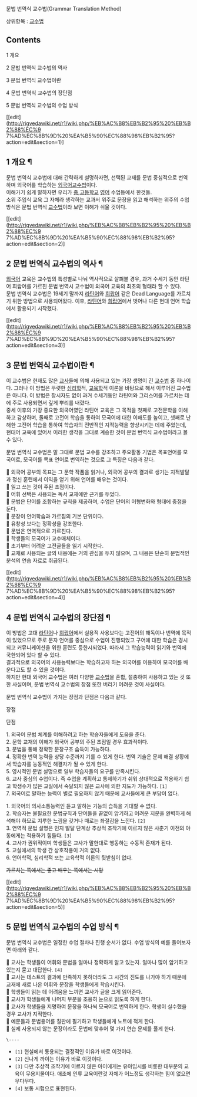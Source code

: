 문법 번역식 교수법(Grammar Translation Method)

상위항목 : [교수법](%EA%B5%90%EC%88%98%EB%B2%95.md)

## Contents

    

1 개요

2 문법 번역식 교수법의 역사

3 문법 번역식 교수법이란

4 문법 번역식 교수법의 장단점

5 문법 번역식 교수법의 수업 방식

[[edit](http://rigvedawiki.net/r1/wiki.php/%EB%AC%B8%EB%B2%95%20%EB%B2%88%EC%9
7%AD%EC%8B%9D%20%EA%B5%90%EC%88%98%EB%B2%95?action=edit&section=1)]

## 1 개요 ¶

문법 번역식 교수법에 대해 간략하게 설명하자면, 선택된 교재를 문법 중심적으로 번역하며 외국어를 학습하는 [외국어교수법](%EC%99%B8%EA%B5%AD%EC%96%B4%20%EA%B5%90%EC%88%98%EB%B2%95.md)이다.  
이해가기 쉽게 말하자면 우리가 [중](%EC%A4%91%ED%95%99%EA%B5%90.md),[고등학교](%EA%B3%A0%EB%93%B1%ED%95%99%EA%B5%90.md) [영어](%EC%98%81%EC%96%B4.md) 수업등에서 한것들.  
소위 주입식 교육 그 자체라 생각하는 교과서 위주로 문장을 읽고 해석하는 위주의 수업방식은 문법 번역식
[교수법](%EA%B5%90%EC%88%98%EB%B2%95.md)이라 보면 이해가 쉬울 것이다.

[[edit](http://rigvedawiki.net/r1/wiki.php/%EB%AC%B8%EB%B2%95%20%EB%B2%88%EC%9
7%AD%EC%8B%9D%20%EA%B5%90%EC%88%98%EB%B2%95?action=edit&section=2)]

## 2 문법 번역식 교수법의 역사 ¶

[외국어](%EC%99%B8%EA%B5%AD%EC%96%B4.md) 교육은 교수법의 특성별로 나눠 역사적으로 살펴볼 경우, 과거 수세기
동안 라틴어 희랍어를 가르친 문법 번역시 교수법이 외국어 교육의 최초의 형태라 할 수 있다.  
문법 번역식 교수법은 19세기 말까지 [라틴어](%EB%9D%BC%ED%8B%B4%EC%96%B4.md)와
[희랍어](%ED%9D%AC%EB%9E%8D%EC%96%B4.md) 같은 Dead Language를 가르치기 위한 방법으로
사용되어왔다. 이후, [라틴어](%EB%9D%BC%ED%8B%B4%EC%96%B4.md)와
[희랍어](%ED%9D%AC%EB%9E%8D%EC%96%B4.md)에서 벗어나 다른 현대 언어 학습에서 활용되기 시작했다.

[[edit](http://rigvedawiki.net/r1/wiki.php/%EB%AC%B8%EB%B2%95%20%EB%B2%88%EC%9
7%AD%EC%8B%9D%20%EA%B5%90%EC%88%98%EB%B2%95?action=edit&section=3)]

## 3 문법 번역식 교수법이란 ¶

이 교수법은 현재도 많은 [교사](%EA%B5%90%EC%82%AC.md)들에 의해 사용되고 있는 가장 생명이 긴
[교수법](%EA%B5%90%EC%88%98%EB%B2%95.md) 중 하나이다. 그러나 이 방법은 뚜렷한
[심리학](%EC%8B%AC%EB%A6%AC%ED%95%99.md)적,
[교육학](%EA%B5%90%EC%9C%A1%ED%95%99.md)적 이론을 바탕으로 해서 이루어진 교수법은 아니다. 이 방법은
창시자도 없이 과거 수세기동안 라틴어와 그리스어를 가르치는 데에 주로 사용되면서 깊게 뿌리를 내렸다.  
중세 이후의 가장 중요한 외국어였던 라틴어 교육은 그 목적을 첫째로 고전문학을 이해하고 감상하며, 둘째로 고전어 학습을 통하여 모국어에 대한
이해도를 높이고, 셋째로 난해한 고전어 학습을 통하여 학습자의 전반적인 지적능력을 향상시키는 데에 주었는데, 현대어 교육에 있어서 이러한
생각을 그대로 계승한 것이 문법 번역식 교수법이라고 볼 수 있다.

  

문법 번역식 교수법은 말 그대로 문법 교수를 강조하고 주요활동 기법은 목표언어를 모국어로, 모국어를 목표 언어로 번역하는 것으로 그 특징은
다음과 같다.

  

 외국어 공부의 목표는 그 문학 작품을 읽거나, 외국어 공부의 결과로 생기는 지적발달과 정신 훈련에서 이익을 얻기 위해 언어를 배우는
것이다.  
 읽고 쓰는 것이 주된 초점이다.  
 어휘 선택은 사용되는 독서 교재에만 근거를 두었다.  
 문법은 단어를 조합하는 규칙을 제공하며, 수업은 단어의 어형변화와 형태에 중점을 둔다.  
 문장이 언어학습과 가르침의 기본 단위이다.  
 유창성 보다는 정확성을 강조한다.  
 문법은 연역적으로 가르친다.  
 학생들의 모국어가 교수매체이다.  
 초기부터 어려운 고전글들을 읽기 시작한다.  
 교재로 사용되는 글의 내용에는 거의 관심을 두지 않으며, 그 내용은 단순히 문법적인 분석의 연습 자료로 취급된다.

[[edit](http://rigvedawiki.net/r1/wiki.php/%EB%AC%B8%EB%B2%95%20%EB%B2%88%EC%9
7%AD%EC%8B%9D%20%EA%B5%90%EC%88%98%EB%B2%95?action=edit&section=4)]

## 4 문법 번역식 교수법의 장단점 ¶

이 방법은 고대 [라틴어](%EB%9D%BC%ED%8B%B4%EC%96%B4.md)나
[희랍어](%ED%9D%AC%EB%9E%8D%EC%96%B4.md)에서 실용적 사용보다는 고전어의 해독이나 번역에 목적이 있었으므로
주로 문자 언어를 중심으로 수업이 진행되었고 구어에 대한 학습은 경시되고 커뮤니케이션을 위한 훈련도 등한시되었다. 따라서 그 학습능력이
읽기와 번역에 국한되어 있다 할 수 있다.  
결과적으로 외국어의 사용능력보다는 학습하고자 하는 외국어를 이용하여 모국어를 배운다고도 할 수 있을 것이다.  
하지만 현대 외국어 교수법은 여러 다양한 [교수법](%EA%B5%90%EC%88%98%EB%B2%95.md)을 혼합, 절충하여 사용하고
있는 것 또한 사실이며, 문법 번역식 교수법의 장점 또한 버리기 어려운 것이 사실이다.

  

문법 번역식 교수법이 가지는 장점과 단점은 다음과 같다.  

장점

단점

1\. 외국어 문법 체계를 이해하려고 하는 학습자들에게 도움을 준다.  
2\. 문학 교재의 이해가 외국어 공부의 주된 초점일 경우 효과적이다.  
3\. 문법을 통해 정확한 문장구조 습득이 가능하다.  
4\. 정확한 번역 능력을 상당 수준까지 기를 수 있게 한다. 번역 기술은 문제 해결 상황에서 학습자를 능동적인 해결자가 될 수 있게 한다.  
5\. 영시적인 문법 설명으로 일부 학습자들의 요구를 만족시킨다.  
6\. 교사 중심의 수업이다. 즉 수업을 계획하고 통제하기가 쉬워 상대적으로 적용하기 쉽고 학생수가 많은 교실에서 숙달되지 않은 교사에 의한
지도가 가능하다. `[1]`  
7\. 외국어로 말하는 능력이 별로 필요하지 않기 때문에 교사들에게 큰 부담이 없다.

1\. 외국어의 의사소통능력인 듣고 말하는 기능의 습득을 기대할 수 없다.  
2\. 학습자는 불필요한 문법규칙과 단어들을 끝없이 암기하고 어려운 지문을 완벽하게 해석해야 하므로 지루한 느낌을 갖거나 때로는 좌절감을
느낀다. `[2]`  
3\. 연역적 문법 설명은 인지 발달 단계상 추상적 조작기에 이르지 않은 사춘기 이전의 아동에게는 적용하기 힘들다. `[3]`  
4\. 교사가 권위적이며 학생들은 교사가 말한대로 행동하는 수동적 존재가 된다.  
5\. 교실에서의 학생 간 상호작용이 거의 없다.  
6\. 언어학적, 심리학적 또는 교육학적 이론의 뒷받침이 없다.

<del>가르치는 쪽에서는 좋고 배우는 쪽에서는 시망</del>

[[edit](http://rigvedawiki.net/r1/wiki.php/%EB%AC%B8%EB%B2%95%20%EB%B2%88%EC%9
7%AD%EC%8B%9D%20%EA%B5%90%EC%88%98%EB%B2%95?action=edit&section=5)]

## 5 문법 번역식 교수법의 수업 방식 ¶

문법 번역식 교수법은 일정한 수업 절차나 진행 순서가 없다. 수업 방식의 예를 들어보자면 아래와 같다.

  

 교사는 학생들이 어휘와 문법을 얼마나 정확하게 알고 있는지. 얼마나 많이 암기하고 있는지 묻고 대답한다. `[4]`  
 교사는 테스트의 결과에 만족하지 못하더라도 그 시간의 진도를 나가야 하기 때문에 교재에 새로 나온 어휘와 문장을 학생들에게 학습시킨다.  
 학생들이 읽는 데 어려움을 느끼면 교사가 글을 크게 읽어준다.  
 교사가 학생들에게 나머지 부분을 조용히 눈으로 읽도록 하게 한다.  
 교사가 학생들을 지명하여 문장을 하나씩 모국어로 번역하게 한다. 학생이 실수했을 경우 교사가 지적한다.  
 예문들과 문법용어를 칠판에 필기하고 학생들에게 노트에 적게 한다.  
 실제 사용되지 않는 문장이라도 문법에 맞추어 몇 가지 연습 문제를 풀게 한다.

`\----`

  * `[1]` 현실에서 통용되는 결정적인 이유가 바로 이것이다.
  * `[2]` 신나게 까이는 이유가 바로 이것이다.
  * `[3]` 다만 추상적 조작기에 이르지 않은 아이에게는 유아입시를 비롯한 대부분의 교육이 무용지물이다. 애초에 인류 교육이란것 자체가 어느정도 생각하는 힘이 없으면 무다무다.
  * `[4]` 보통 시험으로 표현된다.

